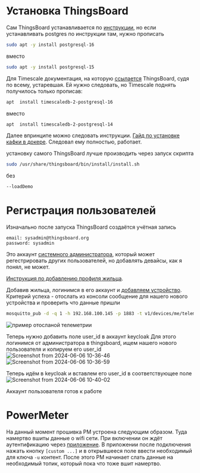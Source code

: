 # Установка ThingsBoard

Сам ThingsBoard устанавливается по [инструкции](https://thingsboard.io/docs/user-guide/install/ubuntu/?ubuntuThingsboardDatabase=timescale), но если устанавливать postgres по инструкции там, нужно прописать 
```bash
sudo apt -y install postgresql-16
```
вместо
```bash
sudo apt -y install postgresql-15
```

Для Timescale документация, на которую [ссылается](https://docs.timescale.com/self-hosted/latest/install/installation-linux/) ThingsBoard, судя по всему, устаревшая. Ей нужно следовать, но Timescale поднять получилось только прописав:
```bash
apt  install timescaledb-2-postgresql-16
```
вместо
```bash
apt  install timescaledb-2-postgresql-14
```
Далее впринципе можно следовать инструкции. [Гайд по установке кафки в докере](https://www.conduktor.io/kafka/how-to-start-kafka-using-docker/).  Следовал ему полностью, работает.

установку самого ThingsBoard лучше производить через запуск скрипта
```bash
sudo /usr/share/thingsboard/bin/install/install.sh
```
без
 ```bash
 --loadDemo
 ```

# Регистрация пользователей
Изначально после запуска ThingsBoard создаётся учётная запись 
```
email: sysadmin@thingsboard.org
password: sysadmin
```
Это аккаунт [системного администратора](https://thingsboard.io/docs/user-guide/ui/users/#system-administrator), который может регестрировать других пользователей, но добавлять девайсы, как я понял, не может.

[Инструкция по добавлению профиля жильца](https://thingsboard.io/docs/user-guide/ui/tenants/#%D1%81reate-tenant-administrator).

Добавив жильца, логинимся в его аккаунт и [добавляем устройство](https://thingsboard.io/docs/getting-started-guides/helloworld/#step-1-provision-device).
Критерий успеха - отослать из консоли сообщение для нашего нового устройства и проверить что данные пришли
```bash
mosquitto_pub -d -q 1 -h 192.168.100.145 -p 1883 -t v1/devices/me/telemetry -u "nIZzoMuTTkvCXVr2yEWL" -m "{temperature:25}"
```
![пример отосланой телеметрии](https://img.thingsboard.io/helloworld/getting-started-ce/check-connectivity-device-3-ce.png)

Теперь нужно добавить поле user_id в аккаунт keycloak
Для этого логинимся от администратора в thingsboard, ищем нашего нового пользователя и копируем его user_id
![Screenshot from 2024-06-06 10-36-46](https://github.com/Nypiaka/Basalt/assets/98625721/f3d698e1-11bc-42d2-8826-e4c1a475bcbe)
![Screenshot from 2024-06-06 10-36-59](https://github.com/Nypiaka/Basalt/assets/98625721/6541f3ed-95d4-4b19-85ec-6592cae91326)

Теперь идём в keycloak и вставлем его user_id в соответствующее поле
![Screenshot from 2024-06-06 10-40-02](https://github.com/Nypiaka/Basalt/assets/98625721/679e08cd-b80d-4a2f-b68a-e8fbb7a7ddff)

Аккаунт пользователя готов к работе



# PowerMeter

На данный момент прошивка PM устроена следующим образом. Туда намертво вшиты данные о wifi сети. При включении он ждёт аутентификацию через [приложение](https://github.com/EspressifApp/EspBlufiForAndroid). В приложении после подключения нажать кнопку ```[custom ...]``` и в открывшееся поле ввести необходимый для ключа ```-u``` контент. После этого PM начинает слать данные на необходимый топик, который пока что тоже вшит намертво.
